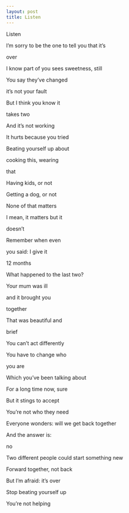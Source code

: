 ```yaml
---
layout: post
title: Listen
---
```


Listen 

I’m sorry to be the one to tell you that it’s 

over

I know part of you sees sweetness, still 

You say they’ve changed 

it’s not your fault

But I think you know it 

takes two

And it’s not working 



It hurts because you tried 

Beating yourself up about 

cooking this, wearing 

that

Having kids, or not

Getting a dog, or not

None of that matters

I mean, it matters but it 

doesn’t 



Remember when even  

you said: I give it 

12 months

What happened to the last two?

Your mum was ill 

and it brought you 

together 

That was beautiful and 

brief 



You can’t act differently

You have to change who 

you are 

Which you’ve been talking about 

For a long time now, sure 

But it stings to accept 

You’re not who they need 



Everyone wonders: will we get back together 

And the answer is: 

no 

Two different people could start something new

Forward together, not back

But I’m afraid: it’s over 

Stop beating yourself up

You’re not helping 
